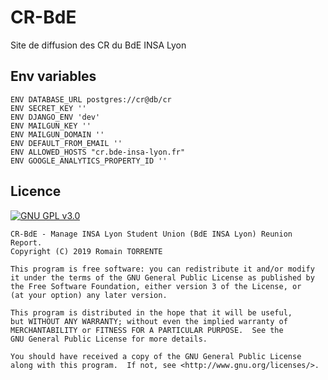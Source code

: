 # CR-BdE
Site de diffusion des CR du BdE INSA Lyon

## Env variables

```
ENV DATABASE_URL postgres://cr@db/cr
ENV SECRET_KEY ''
ENV DJANGO_ENV 'dev'
ENV MAILGUN_KEY ''
ENV MAILGUN_DOMAIN ''
ENV DEFAULT_FROM_EMAIL ''
ENV ALLOWED_HOSTS "cr.bde-insa-lyon.fr"
ENV GOOGLE_ANALYTICS_PROPERTY_ID ''
```

## Licence

[![GNU GPL v3.0](http://www.gnu.org/graphics/gplv3-127x51.png)](http://www.gnu.org/licenses/gpl.html)

```
CR-BdE - Manage INSA Lyon Student Union (BdE INSA Lyon) Reunion Report.
Copyright (C) 2019 Romain TORRENTE

This program is free software: you can redistribute it and/or modify
it under the terms of the GNU General Public License as published by
the Free Software Foundation, either version 3 of the License, or
(at your option) any later version.

This program is distributed in the hope that it will be useful,
but WITHOUT ANY WARRANTY; without even the implied warranty of
MERCHANTABILITY or FITNESS FOR A PARTICULAR PURPOSE.  See the
GNU General Public License for more details.

You should have received a copy of the GNU General Public License
along with this program.  If not, see <http://www.gnu.org/licenses/>.
```
